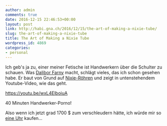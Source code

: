 ```yaml
---
author: admin
comments: true
date: 2016-12-15 22:46:53+00:00
layout: post
link: http://habi.gna.ch/2016/12/15/the-art-of-making-a-nixie-tube/
slug: the-art-of-making-a-nixie-tube
title: The Art of Making a Nixie Tube
wordpress_id: 4869
categories:
- personal
---
```


Ich geb's ja zu, einer meiner Fetische ist Handwerkern über die Schulter zu schauen. Was [Dalibor Farny](http://www.daliborfarny.com) macht, schlägt vieles, das ich schon gesehen habe. Er baut von Grund auf [Nixie-Röhren](https://de.wikipedia.org/wiki/Nixie-Röhre) und zeigt in untenstehendem Youtube-Video, wie das geht.

https://youtu.be/wxL4ElboiuA

40 Minuten Handwerker-Porno!

Also wenn ich jetzt grad 1700 $ zum verschleudern hätte, ich würde mir so [eine Uhr](http://www.daliborfarny.com/zen-nixie-clock/) kaufen...
